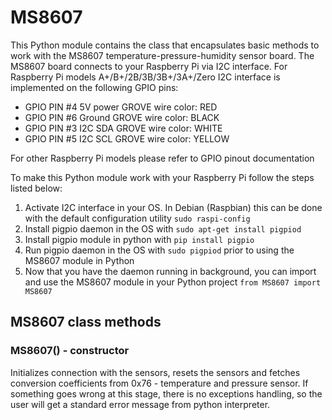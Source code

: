# MS8607
This Python module contains the class that encapsulates basic methods to work with the MS8607 temperature-pressure-humidity sensor board.
The MS8607 board connects to your Raspberry Pi via I2C interface. For Raspberry Pi models A+/B+/2B/3B/3B+/3A+/Zero I2C interface is implemented on the following GPIO pins:
- GPIO PIN #4     5V power    GROVE wire color: RED
- GPIO PIN #6     Ground      GROVE wire color: BLACK
- GPIO PIN #3     I2C SDA     GROVE wire color: WHITE
- GPIO PIN #5     I2C SCL     GROVE wire color: YELLOW

For other Raspberry Pi models please refer to GPIO pinout documentation

To make this Python module work with your Raspberry Pi follow the steps listed below:
1. Activate I2C interface in your OS. In Debian (Raspbian) this can be done with the default configuration utility ```sudo raspi-config```
2. Install pigpio daemon in the OS with ```sudo apt-get install pigpiod``` 
3. Install pigpio module in python with ```pip install pigpio```
4. Run pigpio daemon in the OS with ```sudo pigpiod``` prior to using the MS8607 module in Python
5. Now that you have the daemon running in background, you can import and use the MS8607 module in your Python project ```from MS8607 import MS8607```

## MS8607 class methods
### MS8607() - constructor
Initializes connection with the sensors, resets the sensors and fetches conversion coefficients from 0x76 - temperature and pressure sensor. If something goes wrong at this stage, there is no exceptions handling, so the user will get a standard error message from python interpreter.
